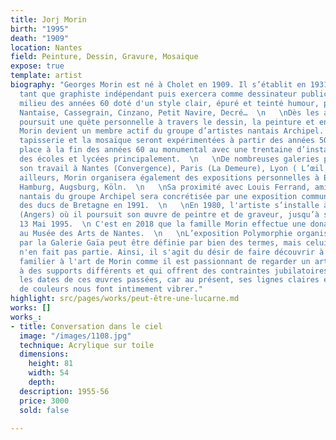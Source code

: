 ```yaml
---
title: Jorj Morin
birth: "1995"
death: "1909"
location: Nantes
field: Peinture, Dessin, Gravure, Mosaique
expose: true
template: artist
biography: "Georges Morin est né à Cholet en 1909. Il s’établit en 1931 à Nantes en
  tant que graphiste indépendant puis exercera comme dessinateur publicitaire jusqu’au
  milieu des années 60 doté d'un style clair, épuré et teinté humour, pour la Biscuiterie
  Nantaise, Cassegrain, Cinzano, Petit Navire, Decré…  \n   \nDès les années 30, il
  poursuit une quête personnelle à travers le dessin, la peinture et en 1947 la gravure.
  Morin devient un membre actif du groupe d’artistes nantais Archipel.  \n   \nLa
  tapisserie et la mosaïque seront expérimentées à partir des années 50 et donneront
  place à la fin des années 60 au monumental avec une trentaine d’installations dans
  des écoles et lycées principalement.  \n   \nDe nombreuses galeries présentèrent
  son travail à Nantes (Convergence), Paris (La Demeure), Lyon ( L’œil écoute). Par
  ailleurs, Morin organisera également des expositions personnelles à Bruxelles, Essen-Werden,
  Hamburg, Augsburg, Köln.  \n   \nSa proximité avec Louis Ferrand, ami et peintre
  nantais du groupe Archipel sera concrétisée par une exposition commune au château
  des ducs de Bretagne en 1991.  \n   \nEn 1980, l'artiste s’installe à la Poissonnière
  (Angers) où il poursuit son œuvre de peintre et de graveur, jusqu’à son décès le
  13 Mai 1995.  \n C'est en 2018 que la famille Morin effectue une donation de gravures,
  au Musée des Arts de Nantes.  \n   \nL’exposition Polymorphie organisée en 2020
  par la Galerie Gaïa peut être définie par bien des termes, mais celui de rétrospective
  n'en fait pas partie. Ainsi, il s'agit du désir de faire découvrir à un public non
  familier à l'art de Morin comme il est passionnant de regarder un artiste se confronter
  à des supports différents et qui offrent des contraintes jubilatoires. Qu’importe
  les dates de ces œuvres passées, car au présent, ses lignes claires et cette palette
  de couleurs nous font intimement vibrer."
highlight: src/pages/works/peut-être-une-lucarne.md
works: []
works_:
- title: Conversation dans le ciel
  image: "/images/1108.jpg"
  technique: Acrylique sur toile
  dimensions:
    height: 81
    width: 54
    depth: 
  description: 1955-56
  price: 3000
  sold: false

---
```


